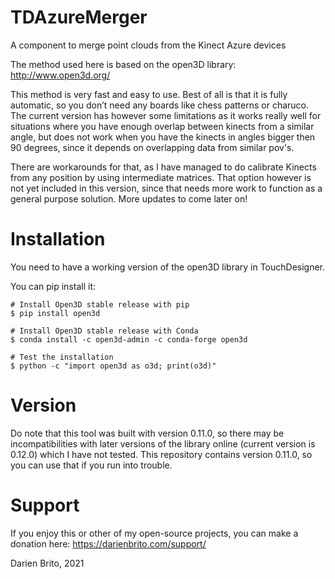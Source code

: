 # TDAzureMerger
 A component to merge point clouds from the Kinect Azure devices
 
The method used here is based on the open3D library:
http://www.open3d.org/

This method is very fast and easy to use. Best of all is that it is fully automatic, so you don’t need any boards like chess patterns or charuco. The current version has however some limitations as it works really well for situations where you have enough overlap between kinects from a similar angle, but does not work when you have the kinects in angles bigger then 90 degrees, since it depends on overlapping data from similar pov's.

There are workarounds for that, as I have managed to do calibrate Kinects from any position by using intermediate matrices. That option however is not yet included in this version, since that needs more work to function as a general purpose solution. More updates to come later on!

# Installation

You need to have a working version of the open3D library in TouchDesigner.

You can pip install it:

```
# Install Open3D stable release with pip
$ pip install open3d

# Install Open3D stable release with Conda
$ conda install -c open3d-admin -c conda-forge open3d

# Test the installation
$ python -c "import open3d as o3d; print(o3d)"
```

# Version

Do note that this tool was built with version 0.11.0, so there may be incompatibilities with later versions of the library online (current version is 0.12.0) which I have not tested. This repository contains version 0.11.0, so you can use that if you run into trouble.

# Support

If you enjoy this or other of my open-source projects, you can make a donation here:
https://darienbrito.com/support/

Darien Brito, 2021

